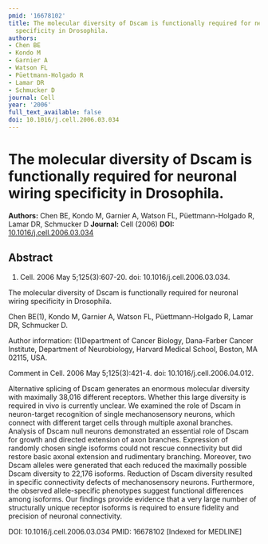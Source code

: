 ```yaml
---
pmid: '16678102'
title: The molecular diversity of Dscam is functionally required for neuronal wiring
  specificity in Drosophila.
authors:
- Chen BE
- Kondo M
- Garnier A
- Watson FL
- Püettmann-Holgado R
- Lamar DR
- Schmucker D
journal: Cell
year: '2006'
full_text_available: false
doi: 10.1016/j.cell.2006.03.034
---
```


# The molecular diversity of Dscam is functionally required for neuronal wiring specificity in Drosophila.
**Authors:** Chen BE, Kondo M, Garnier A, Watson FL, Püettmann-Holgado R, Lamar DR, Schmucker D
**Journal:** Cell (2006)
**DOI:** [10.1016/j.cell.2006.03.034](https://doi.org/10.1016/j.cell.2006.03.034)

## Abstract

1. Cell. 2006 May 5;125(3):607-20. doi: 10.1016/j.cell.2006.03.034.

The molecular diversity of Dscam is functionally required for neuronal wiring 
specificity in Drosophila.

Chen BE(1), Kondo M, Garnier A, Watson FL, Püettmann-Holgado R, Lamar DR, 
Schmucker D.

Author information:
(1)Department of Cancer Biology, Dana-Farber Cancer Institute, Department of 
Neurobiology, Harvard Medical School, Boston, MA 02115, USA.

Comment in
    Cell. 2006 May 5;125(3):421-4. doi: 10.1016/j.cell.2006.04.012.

Alternative splicing of Dscam generates an enormous molecular diversity with 
maximally 38,016 different receptors. Whether this large diversity is required 
in vivo is currently unclear. We examined the role of Dscam in neuron-target 
recognition of single mechanosensory neurons, which connect with different 
target cells through multiple axonal branches. Analysis of Dscam null neurons 
demonstrated an essential role of Dscam for growth and directed extension of 
axon branches. Expression of randomly chosen single isoforms could not rescue 
connectivity but did restore basic axonal extension and rudimentary branching. 
Moreover, two Dscam alleles were generated that each reduced the maximally 
possible Dscam diversity to 22,176 isoforms. Reduction of Dscam diversity 
resulted in specific connectivity defects of mechanosensory neurons. 
Furthermore, the observed allele-specific phenotypes suggest functional 
differences among isoforms. Our findings provide evidence that a very large 
number of structurally unique receptor isoforms is required to ensure fidelity 
and precision of neuronal connectivity.

DOI: 10.1016/j.cell.2006.03.034
PMID: 16678102 [Indexed for MEDLINE]

